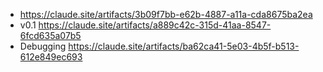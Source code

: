 - https://claude.site/artifacts/3b09f7bb-e62b-4887-a11a-cda8675ba2ea
- v0.1 https://claude.site/artifacts/a889c42c-315d-41aa-8547-6fcd635a07b5
- Debugging https://claude.site/artifacts/ba62ca41-5e03-4b5f-b513-612e849ec693
